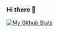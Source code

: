 ### Hi there 👋

[![My Github Stats](https://github-readme-stats.vercel.app/api/pin/?username=gertzakis&count_private=true&show_icons=true&include_all_commits=true)](https://github.com/anuraghazra/github-readme-stats)
<!--
**gertzakis/gertzakis** is a ✨ _special_ ✨ repository because its `README.md` (this file) appears on your GitHub profile.

Here are some ideas to get you started:

- 🔭 I’m currently working on ...
- 🌱 I’m currently learning ...
- 👯 I’m looking to collaborate on ...
- 🤔 I’m looking for help with ...
- 💬 Ask me about ...
- 📫 How to reach me: ...
- 😄 Pronouns: ...
- ⚡ Fun fact: ...
-->
